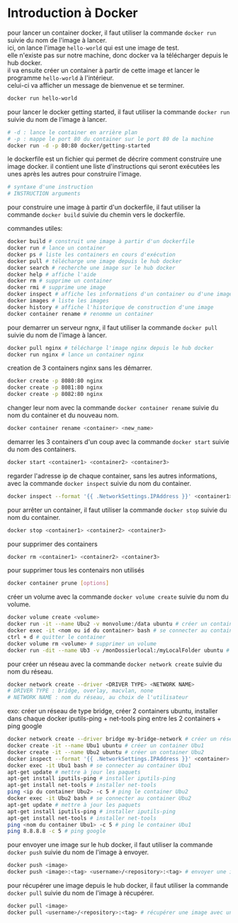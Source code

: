 # Introduction à Docker

pour lancer un container docker, il faut utiliser la commande `docker run` suivie du nom de l'image à lancer.  
ici, on lance l'image `hello-world` qui est une image de test.  
elle n'existe pas sur notre machine, donc docker va la télécharger depuis le hub docker.  
il va ensuite créer un container à partir de cette image et lancer le programme `hello-world` à l'intérieur.  
celui-ci va afficher un message de bienvenue et se terminer.  

```bash
docker run hello-world
```

pour lancer le docker getting started, il faut utiliser la commande `docker run` suivie du nom de l'image à lancer.

```bash
# -d : lance le container en arrière plan
# -p : mappe le port 80 du container sur le port 80 de la machine
docker run -d -p 80:80 docker/getting-started
```

le dockerfile est un fichier qui permet de décrire comment construire une image docker.
il contient une liste d'instructions qui seront exécutées les unes après les autres pour construire l'image.

```dockerfile
# syntaxe d'une instruction
# INSTRUCTION arguments
```

pour construire une image à partir d'un dockerfile, il faut utiliser la commande `docker build` suivie du chemin vers le dockerfile.

commandes utiles:

```bash
docker build # construit une image à partir d'un dockerfile
docker run # lance un container
docker ps # liste les containers en cours d'exécution
docker pull # télécharge une image depuis le hub docker
docker search # recherche une image sur le hub docker
docker help # affiche l'aide
docker rm # supprime un container
docker rmi # supprime une image
docker inspect # affiche les informations d'un container ou d'une image
docker images # liste les images
docker history # affiche l'historique de construction d'une image
docker container rename # renomme un container
```

pour demarrer un serveur ngnx, il faut utiliser la commande `docker pull` suivie du nom de l'image à lancer.

```bash
docker pull nginx # télécharge l'image nginx depuis le hub docker
docker run nginx # lance un container nginx
```

creation de 3 containers nginx sans les démarrer.

```bash
docker create -p 8080:80 nginx
docker create -p 8081:80 nginx
docker create -p 8082:80 nginx
```

changer leur nom avec la commande `docker container rename` suivie du nom du container et du nouveau nom.

```bash
docker container rename <container> <new_name>
```

demarrer les 3 containers d'un coup avec la commande `docker start` suivie du nom des containers.

```bash
docker start <container1> <container2> <container3>
```

regarder l'adresse ip de chaque container, sans les autres informations, avec la commande `docker inspect` suivie du nom du container.

```bash
docker inspect --format '{{ .NetworkSettings.IPAddress }}' <container1> <container2> <container3>
```

pour arrêter un container, il faut utiliser la commande `docker stop` suivie du nom du container.

```bash
docker stop <container1> <container2> <container3>
```

pour supprimer des containers

```bash
docker rm <container1> <container2> <container3>
```

pour supprimer tous les contenairs non utilisés

```bash
docker container prune [options]
```

créer un volume avec la commande `docker volume create` suivie du nom du volume.

```bash
docker volume create <volume>
docker run -it --name Ubu2 -v monvolume:/data ubuntu # créer un container avec un volume 
docker exec -it <nom ou id du container> bash # se connecter au container
ctrl + d # quitter le container
docker volume rm <volume> # supprimer un volume
docker run -dit --name Ub3 -v /monDossierlocal:/myLocalFolder ubuntu # créer un container avec un volume associé à un dossier local. Ici, le dossier local est /monDossierlocal et il est associé au dossier /myLocalFolder du container, donc tout ce qui est créé dans /monDossierlocal sera dans /myLocalFolder du container
```

pour créer un réseau avec la commande `docker network create` suivie du nom du réseau.

```bash
docker network create --driver <DRIVER TYPE> <NETWORK NAME>
# DRIVER TYPE : bridge, overlay, macvlan, none
# NETWORK NAME : nom du réseau, au choix de l'utilisateur
```

exo: créer un réseau de type bridge, créer 2 containers ubuntu, installer dans chaque docker iputils-ping + net-tools
ping entre les 2 containers + ping google

```bash
docker network create --driver bridge my-bridge-network # créer un réseau de type bridge
docker create -it --name Ubu1 ubuntu # créer un container Ubu1
docker create -it --name Ubu2 ubuntu # créer un container Ubu2
docker inspect --format '{{ .NetworkSettings.IPAddress }}' <container> # trouver l'ip d'un container
docker exec -it Ubu1 bash # se connecter au container Ubu1
apt-get update # mettre à jour les paquets
apt-get install iputils-ping # installer iputils-ping
apt-get install net-tools # installer net-tools
ping <ip du container Ubu2> -c 5 # ping le container Ubu2
docker exec -it Ubu2 bash # se connecter au container Ubu2
apt-get update # mettre à jour les paquets
apt-get install iputils-ping # installer iputils-ping
apt-get install net-tools # installer net-tools
ping <nom du container Ubu1> -c 5 # ping le container Ubu1
ping 8.8.8.8 -c 5 # ping google
```

pour envoyer une image sur le hub docker, il faut utiliser la commande `docker push` suivie du nom de l'image à envoyer.

```bash
docker push <image>
docker push <image>:<tag> <username>/<repository>:<tag> # envoyer une image avec un tag
```

pour récupérer une image depuis le hub docker, il faut utiliser la commande `docker pull` suivie du nom de l'image à récupérer.

```bash
docker pull <image>   
docker pull <username>/<repository>:<tag> # récupérer une image avec un tag
```
